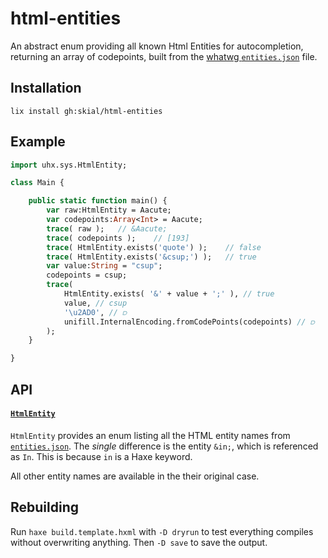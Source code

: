 # html-entities

An abstract enum providing all known Html Entities for
autocompletion, returning an array of codepoints, built from
the [whatwg `entities.json`][l1] file.

## Installation

`lix install gh:skial/html-entities`

## Example

```Haxe
import uhx.sys.HtmlEntity;

class Main {

    public static function main() {
        var raw:HtmlEntity = Aacute;
        var codepoints:Array<Int> = Aacute;
        trace( raw );   // &Aacute;
        trace( codepoints );    // [193]
        trace( HtmlEntity.exists('quote') );    // false
        trace( HtmlEntity.exists('&csup;') );   // true
        var value:String = "csup";
        codepoints = csup;
        trace( 
            HtmlEntity.exists( '&' + value + ';' ), // true
            value, // csup
            '\u2AD0', // ⫐
            unifill.InternalEncoding.fromCodePoints(codepoints) // ⫐
        );
    }

}
```
	
## API

#### [`HtmlEntity`][l2]

`HtmlEntity` provides an enum listing all the HTML entity names from [`entities.json`][l4].
The _single_ difference is the entity `&in;`, which is referenced as `In`. 
This is because `in` is a Haxe keyword. 

All other entity names are available in the their original case.

## Rebuilding

Run `haxe build.template.hxml` with `-D dryrun` to test everything compiles without overwriting anything. Then `-D save` to save the output.

[l1]: https://html.spec.whatwg.org/multipage/entities.json
[l2]: https://github.com/skial/html-entities/blob/master/src/uhx/sys/HtmlEntity.hx
[l4]: https://github.com/skial/html-entities/blob/master/resources/entities.json